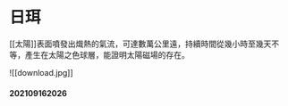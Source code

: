 # 日珥

[[太陽]]表面噴發出熾熱的氣流，可達數萬公里遠，持續時間從幾小時至幾天不等，產生在太陽之色球層，能證明太陽磁場的存在。

![[download.jpg]]

#### 202109162026